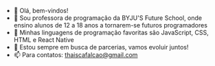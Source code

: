 - 👋 Olá, bem-vindos!
- 👀 Sou professora de programação da BYJU'S Future School, onde ensino alunos de 12 a 18 anos a tornarem-se futuros programadores
- 🌱 Minhas linguagens de programação favoritas são JavaScript, CSS, HTML e React Native
- 💞️ Estou sempre em busca de parcerias, vamos evoluir juntos!
- 📫 Para contatos: thaiscafalcao@gmail.com

<!---
thaisfalcao/thaisfalcao is a ✨ special ✨ repository because its `README.md` (this file) appears on your GitHub profile.
You can click the Preview link to take a look at your changes.
--->
